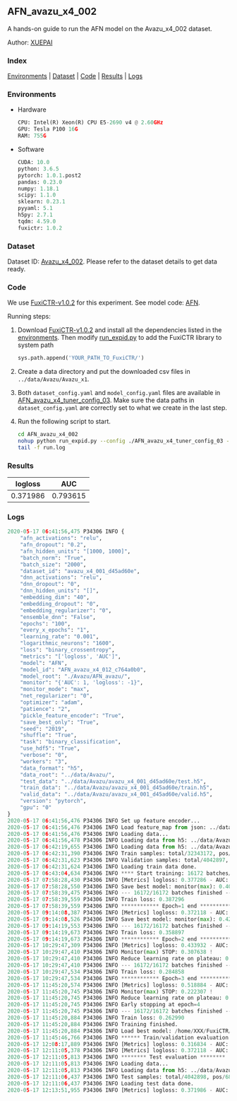 ## AFN_avazu_x4_002

A hands-on guide to run the AFN model on the Avazu_x4_002 dataset.

Author: [XUEPAI](https://github.com/xue-pai)

### Index
[Environments](#Environments) | [Dataset](#Dataset) | [Code](#Code) | [Results](#Results) | [Logs](#Logs)

### Environments
+ Hardware

  ```python
  CPU: Intel(R) Xeon(R) CPU E5-2690 v4 @ 2.60GHz
  GPU: Tesla P100 16G
  RAM: 755G

  ```

+ Software

  ```python
  CUDA: 10.0
  python: 3.6.5
  pytorch: 1.0.1.post2
  pandas: 0.23.0
  numpy: 1.18.1
  scipy: 1.1.0
  sklearn: 0.23.1
  pyyaml: 5.1
  h5py: 2.7.1
  tqdm: 4.59.0
  fuxictr: 1.0.2
  ```

### Dataset
Dataset ID: [Avazu_x4_002](https://github.com/openbenchmark/BARS/blob/master/ctr_prediction/datasets/Avazu/README.md#Avazu_x4_002). Please refer to the dataset details to get data ready.

### Code

We use [FuxiCTR-v1.0.2](fuxictr_url) for this experiment. See model code: [AFN](https://github.com/xue-pai/FuxiCTR/blob/v1.0.2/fuxictr/pytorch/models/AFN.py).

Running steps:

1. Download [FuxiCTR-v1.0.2](fuxictr_url) and install all the dependencies listed in the [environments](#environments). Then modify [run_expid.py](./run_expid.py#L5) to add the FuxiCTR library to system path
    
    ```python
    sys.path.append('YOUR_PATH_TO_FuxiCTR/')
    ```

2. Create a data directory and put the downloaded csv files in `../data/Avazu/Avazu_x1`.

3. Both `dataset_config.yaml` and `model_config.yaml` files are available in [AFN_avazu_x4_tuner_config_03](./AFN_avazu_x4_tuner_config_03). Make sure the data paths in `dataset_config.yaml` are correctly set to what we create in the last step.

4. Run the following script to start.

    ```bash
    cd AFN_avazu_x4_002
    nohup python run_expid.py --config ./AFN_avazu_x4_tuner_config_03 --expid AFN_avazu_x4_012_00ce5d6c --gpu 0 > run.log &
    tail -f run.log
    ```

### Results

| logloss | AUC  |
|:--------------------:|:--------------------:|
| 0.371986 | 0.793615  |


### Logs
```python
2020-05-17 06:41:56,475 P34306 INFO {
    "afn_activations": "relu",
    "afn_dropout": "0.2",
    "afn_hidden_units": "[1000, 1000]",
    "batch_norm": "True",
    "batch_size": "2000",
    "dataset_id": "avazu_x4_001_d45ad60e",
    "dnn_activations": "relu",
    "dnn_dropout": "0",
    "dnn_hidden_units": "[]",
    "embedding_dim": "40",
    "embedding_dropout": "0",
    "embedding_regularizer": "0",
    "ensemble_dnn": "False",
    "epochs": "100",
    "every_x_epochs": "1",
    "learning_rate": "0.001",
    "logarithmic_neurons": "1600",
    "loss": "binary_crossentropy",
    "metrics": "['logloss', 'AUC']",
    "model": "AFN",
    "model_id": "AFN_avazu_x4_012_c764a0b0",
    "model_root": "./Avazu/AFN_avazu/",
    "monitor": "{'AUC': 1, 'logloss': -1}",
    "monitor_mode": "max",
    "net_regularizer": "0",
    "optimizer": "adam",
    "patience": "2",
    "pickle_feature_encoder": "True",
    "save_best_only": "True",
    "seed": "2019",
    "shuffle": "True",
    "task": "binary_classification",
    "use_hdf5": "True",
    "verbose": "0",
    "workers": "3",
    "data_format": "h5",
    "data_root": "../data/Avazu/",
    "test_data": "../data/Avazu/avazu_x4_001_d45ad60e/test.h5",
    "train_data": "../data/Avazu/avazu_x4_001_d45ad60e/train.h5",
    "valid_data": "../data/Avazu/avazu_x4_001_d45ad60e/valid.h5",
    "version": "pytorch",
    "gpu": "0"
}
2020-05-17 06:41:56,476 P34306 INFO Set up feature encoder...
2020-05-17 06:41:56,476 P34306 INFO Load feature_map from json: ../data/Avazu/avazu_x4_001_d45ad60e/feature_map.json
2020-05-17 06:41:56,476 P34306 INFO Loading data...
2020-05-17 06:41:56,478 P34306 INFO Loading data from h5: ../data/Avazu/avazu_x4_001_d45ad60e/train.h5
2020-05-17 06:42:19,655 P34306 INFO Loading data from h5: ../data/Avazu/avazu_x4_001_d45ad60e/valid.h5
2020-05-17 06:42:31,390 P34306 INFO Train samples: total/32343172, pos/5492052, neg/26851120, ratio/16.98%
2020-05-17 06:42:31,623 P34306 INFO Validation samples: total/4042897, pos/686507, neg/3356390, ratio/16.98%
2020-05-17 06:42:31,624 P34306 INFO Loading train data done.
2020-05-17 06:43:04,634 P34306 INFO **** Start training: 16172 batches/epoch ****
2020-05-17 07:58:28,430 P34306 INFO [Metrics] logloss: 0.377286 - AUC: 0.784229
2020-05-17 07:58:28,550 P34306 INFO Save best model: monitor(max): 0.406944
2020-05-17 07:58:39,475 P34306 INFO --- 16172/16172 batches finished ---
2020-05-17 07:58:39,559 P34306 INFO Train loss: 0.387296
2020-05-17 07:58:39,559 P34306 INFO ************ Epoch=1 end ************
2020-05-17 09:14:08,387 P34306 INFO [Metrics] logloss: 0.372118 - AUC: 0.793429
2020-05-17 09:14:08,526 P34306 INFO Save best model: monitor(max): 0.421311
2020-05-17 09:14:19,553 P34306 INFO --- 16172/16172 batches finished ---
2020-05-17 09:14:19,673 P34306 INFO Train loss: 0.358897
2020-05-17 09:14:19,673 P34306 INFO ************ Epoch=2 end ************
2020-05-17 10:29:47,309 P34306 INFO [Metrics] logloss: 0.433932 - AUC: 0.741570
2020-05-17 10:29:47,410 P34306 INFO Monitor(max) STOP: 0.307638 !
2020-05-17 10:29:47,410 P34306 INFO Reduce learning rate on plateau: 0.000100
2020-05-17 10:29:47,410 P34306 INFO --- 16172/16172 batches finished ---
2020-05-17 10:29:47,534 P34306 INFO Train loss: 0.284858
2020-05-17 10:29:47,534 P34306 INFO ************ Epoch=3 end ************
2020-05-17 11:45:20,574 P34306 INFO [Metrics] logloss: 0.518884 - AUC: 0.741191
2020-05-17 11:45:20,745 P34306 INFO Monitor(max) STOP: 0.222307 !
2020-05-17 11:45:20,745 P34306 INFO Reduce learning rate on plateau: 0.000010
2020-05-17 11:45:20,745 P34306 INFO Early stopping at epoch=4
2020-05-17 11:45:20,745 P34306 INFO --- 16172/16172 batches finished ---
2020-05-17 11:45:20,884 P34306 INFO Train loss: 0.262990
2020-05-17 11:45:20,884 P34306 INFO Training finished.
2020-05-17 11:45:20,884 P34306 INFO Load best model: /home/XXX/FuxiCTR/benchmarks/Avazu/AFN_avazu/avazu_x4_001_d45ad60e/AFN_avazu_x4_012_c764a0b0_avazu_x4_001_d45ad60e_model.ckpt
2020-05-17 11:45:46,766 P34306 INFO ****** Train/validation evaluation ******
2020-05-17 12:08:17,889 P34306 INFO [Metrics] logloss: 0.316834 - AUC: 0.869911
2020-05-17 12:11:05,378 P34306 INFO [Metrics] logloss: 0.372118 - AUC: 0.793429
2020-05-17 12:11:05,813 P34306 INFO ******** Test evaluation ********
2020-05-17 12:11:05,813 P34306 INFO Loading data...
2020-05-17 12:11:05,813 P34306 INFO Loading data from h5: ../data/Avazu/avazu_x4_001_d45ad60e/test.h5
2020-05-17 12:11:06,437 P34306 INFO Test samples: total/4042898, pos/686507, neg/3356391, ratio/16.98%
2020-05-17 12:11:06,437 P34306 INFO Loading test data done.
2020-05-17 12:13:51,955 P34306 INFO [Metrics] logloss: 0.371986 - AUC: 0.793615

```
